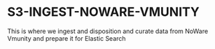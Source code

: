 # S3-INGEST-NOWARE-VMUNITY
This is where we ingest and disposition and curate data from NoWare Vmunity and prepare it for Elastic Search

